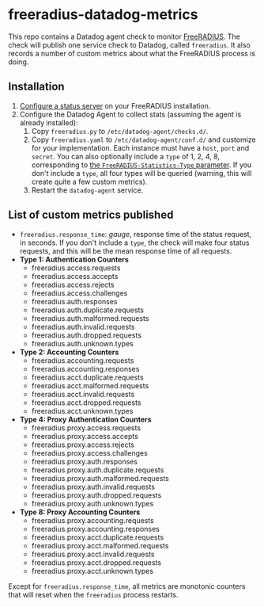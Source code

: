 # freeradius-datadog-metrics

This repo contains a Datadog agent check to monitor [FreeRADIUS](https://freeradius.org/). The check will publish one service check to Datadog, called `freeradius`. It also records a number of custom metrics about what the FreeRADIUS process is doing.


## Installation

1. [Configure a status server](https://wiki.freeradius.org/config/Status) on your FreeRADIUS installation.
1. Configure the Datadog Agent to collect stats (assuming the agent is already installed):
    1. Copy `freeradius.py` to `/etc/datadog-agent/checks.d/`.
    1. Copy `freeradius.yaml` to `/etc/datadog-agent/conf.d/` and customize for your implementation. Each instance must have a `host`, `port` and `secret`. You can also optionally include a `type` of 1, 2, 4, 8, corresponding to [the `FreeRADIUS-Statistics-Type` parameter](https://wiki.freeradius.org/config/Status#querying-with-radclient). If you don't include a `type`, all four types will be queried (warning, this will create quite a few custom metrics).
    1. Restart the `datadog-agent` service.


## List of custom metrics published

* `freeradius.response_time`: _gauge_, response time of the status request, in seconds. If you don't include a `type`, the check will make four status requests, and this will be the mean response time of all requests.
* **Type 1: Authentication Counters**
    * freeradius.access.requests
    * freeradius.access.accepts
    * freeradius.access.rejects
    * freeradius.access.challenges
    * freeradius.auth.responses
    * freeradius.auth.duplicate.requests
    * freeradius.auth.malformed.requests
    * freeradius.auth.invalid.requests
    * freeradius.auth.dropped.requests
    * freeradius.auth.unknown.types
* **Type 2: Accounting Counters**
    * freeradius.accounting.requests
    * freeradius.accounting.responses
    * freeradius.acct.duplicate.requests
    * freeradius.acct.malformed.requests
    * freeradius.acct.invalid.requests
    * freeradius.acct.dropped.requests
    * freeradius.acct.unknown.types
* **Type 4: Proxy Authentication Counters**
    * freeradius.proxy.access.requests
    * freeradius.proxy.access.accepts
    * freeradius.proxy.access.rejects
    * freeradius.proxy.access.challenges
    * freeradius.proxy.auth.responses
    * freeradius.proxy.auth.duplicate.requests
    * freeradius.proxy.auth.malformed.requests
    * freeradius.proxy.auth.invalid.requests
    * freeradius.proxy.auth.dropped.requests
    * freeradius.proxy.auth.unknown.types
* **Type 8: Proxy Accounting Counters**
    * freeradius.proxy.accounting.requests
    * freeradius.proxy.accounting.responses
    * freeradius.proxy.acct.duplicate.requests
    * freeradius.proxy.acct.malformed.requests
    * freeradius.proxy.acct.invalid.requests
    * freeradius.proxy.acct.dropped.requests
    * freeradius.proxy.acct.unknown.types

Except for `freeradius.response_time`, all metrics are monotonic counters that will reset when the `freeradius` process restarts.
